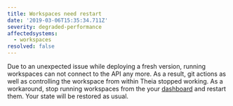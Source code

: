 ```yaml
---
title: Workspaces need restart
date: '2019-03-06T15:35:34.711Z'
severity: degraded-performance
affectedsystems:
  - workspaces
resolved: false
---
```

Due to an unexpected issue while deploying a fresh version, running workspaces can not connect to the API any more. As a result, git actions as well as controlling the workspace from within Theia stopped working.
As a workaround, stop running workspaces from the your [dashboard](https://gitpod.io/workspaces) and restart them. Your state will be restored as usual.

<!--- language code: en -->
